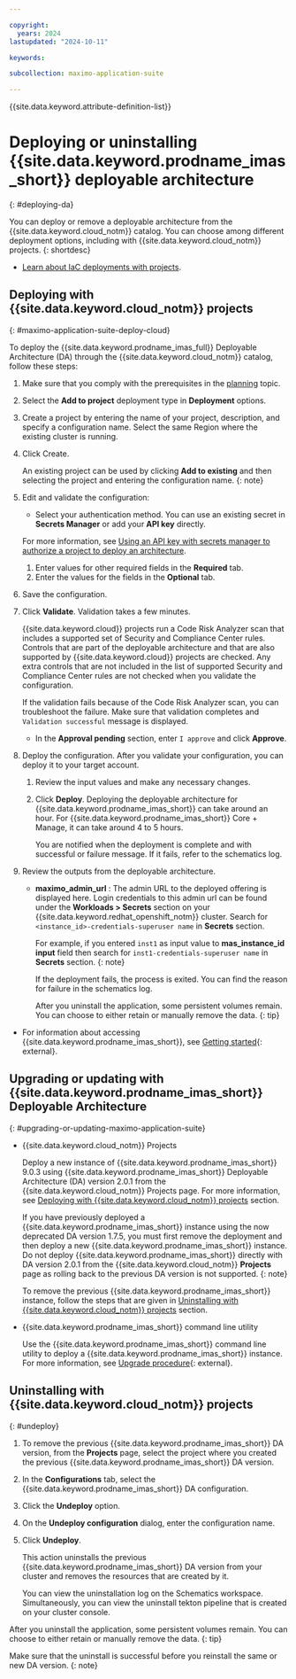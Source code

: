 ```yaml
---

copyright:
  years: 2024
lastupdated: "2024-10-11"

keywords:

subcollection: maximo-application-suite

---
```



{{site.data.keyword.attribute-definition-list}}

# Deploying or uninstalling {{site.data.keyword.prodname_imas_short}} deployable architecture
{: #deploying-da}

You can deploy or remove a deployable architecture from the {{site.data.keyword.cloud_notm}} catalog. You can choose among different deployment options, including with {{site.data.keyword.cloud_notm}} projects.
{: shortdesc}

- [Learn about IaC deployments with projects](/docs/secure-enterprise?topic=secure-enterprise-understanding-projects).

## Deploying with {{site.data.keyword.cloud_notm}} projects
{: #maximo-application-suite-deploy-cloud}

To deploy the {{site.data.keyword.prodname_imas_full}} Deployable Architecture (DA) through the {{site.data.keyword.cloud_notm}} catalog, follow these steps:

1. Make sure that you comply with the prerequisites in the [planning](/docs/maximo-application-suite?topic=maximo-application-suite-planning) topic.
1. Select the **Add to project** deployment type in **Deployment** options.
1. Create a project by entering the name of your project, description, and specify a configuration name. Select the same Region where the existing cluster is running.
1. Click Create.

    An existing project can be used by clicking **Add to existing** and then selecting the project and entering the configuration name.
    {: note}

1. Edit and validate the configuration:
   - Select your authentication method. You can use an existing secret in **Secrets Manager** or add your **API key** directly.

    For more information, see [Using an API key with secrets manager to authorize a project to deploy an architecture](/docs/secure-enterprise?topic=secure-enterprise-authorize-project).
   1. Enter values for other required fields in the **Required** tab.
   1. Enter the values for the fields in the **Optional** tab.
1. Save the configuration.
1. Click **Validate**. Validation takes a few minutes.

    {{site.data.keyword.cloud}} projects run a Code Risk Analyzer scan that includes a supported set of Security and Compliance Center rules. Controls that are part of the deployable architecture and that are also supported by {{site.data.keyword.cloud}} projects are checked. Any extra controls that are not included in the list of supported Security and Compliance Center rules are not checked when you validate the configuration.

    If the validation fails because of the Code Risk Analyzer scan, you can troubleshoot the failure. Make sure that validation completes and `Validation successful` message is displayed.
   - In the **Approval pending** section, enter `I approve` and click **Approve**.
1. Deploy the configuration. After you validate your configuration, you can deploy it to your target account.
   1. Review the input values and make any necessary changes.
   1. Click **Deploy**.
       Deploying the deployable architecture for {{site.data.keyword.prodname_imas_short}} can take around an hour. For {{site.data.keyword.prodname_imas_short}} Core + Manage, it can take around 4 to 5 hours.

       You are notified when the deployment is complete and with successful or failure message. If it fails, refer to the schematics log.
1. Review the outputs from the deployable architecture.
   - **maximo_admin_url** : The admin URL to the deployed offering is displayed here.
       Login credentials to this admin url can be found under the **Workloads > Secrets** section on your {{site.data.keyword.redhat_openshift_notm}} cluster. Search for `<instance_id>-credentials-superuser name` in **Secrets** section.

       For example, if you entered `inst1` as input value to **mas_instance_id input** field then search for `inst1-credentials-superuser name` in **Secrets** section.
       {: note}

       If the deployment fails, the process is exited. You can find the reason for failure in the schematics log.

       After you uninstall the application, some persistent volumes remain. You can choose to either retain or manually remove the data.
       {: tip}

- For information about accessing {{site.data.keyword.prodname_imas_short}}, see [Getting started](https://www.ibm.com/docs/en/mas-cd/continuous-delivery?topic=getting-started){: external}.

## Upgrading or updating with {{site.data.keyword.prodname_imas_short}} Deployable Architecture
{: #upgrading-or-updating-maximo-application-suite}


 - {{site.data.keyword.cloud_notm}} Projects

    Deploy a new instance of {{site.data.keyword.prodname_imas_short}} 9.0.3 using {{site.data.keyword.prodname_imas_short}} Deployable Architecture (DA) version 2.0.1 from the {{site.data.keyword.cloud_notm}} Projects page. For more information, see [Deploying with {{site.data.keyword.cloud_notm}} projects](/docs/maximo-application-suite?topic=maximo-application-suite-deploying-da#maximo-application-suite-deploy-cloud) section.

    If you have previously deployed a {{site.data.keyword.prodname_imas_short}} instance using the now deprecated DA version 1.7.5, you must first remove the deployment and then deploy a new {{site.data.keyword.prodname_imas_short}} instance. Do not deploy {{site.data.keyword.prodname_imas_short}} directly with DA version 2.0.1 from the {{site.data.keyword.cloud_notm}} **Projects** page as rolling back to the previous DA version is not supported.
    {: note}

    To remove the previous {{site.data.keyword.prodname_imas_short}} instance, follow the steps that are given in [Uninstalling with {{site.data.keyword.cloud_notm}} projects](/docs/maximo-application-suite?topic=maximo-application-suite-deploying-da#undeploy) section.

 - {{site.data.keyword.prodname_imas_short}} command line utility

    Use the {{site.data.keyword.prodname_imas_short}} command line utility to deploy a {{site.data.keyword.prodname_imas_short}} instance. For more information, see [Upgrade procedure](https://ibm-mas.github.io/cli/guides/upgrade/){: external}.



## Uninstalling with {{site.data.keyword.cloud_notm}} projects
{: #undeploy}

1. To remove the previous {{site.data.keyword.prodname_imas_short}} DA version, from the **Projects** page, select the project where you created the previous {{site.data.keyword.prodname_imas_short}} DA version.
1. In the **Configurations** tab, select the {{site.data.keyword.prodname_imas_short}} DA configuration.
1. Click the **Undeploy** option.
1. On the **Undeploy configuration** dialog, enter the configuration name.
1. Click **Undeploy**.

    This action uninstalls the previous {{site.data.keyword.prodname_imas_short}} DA version from your cluster and removes the resources that are created by it.

    You can view the uninstallation log on the Schematics workspace. Simultaneously, you can view the uninstall tekton pipeline that is created on your cluster console.

After you uninstall the application, some persistent volumes remain. You can choose to either retain or manually remove the data.
{: tip}

Make sure that the uninstall is successful before you reinstall the same or new DA version.
{: note}
